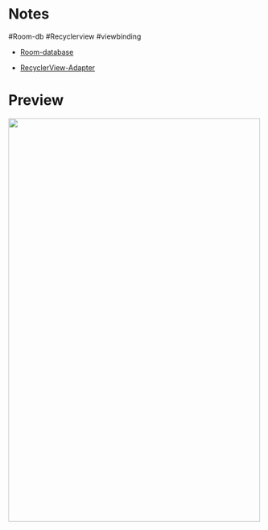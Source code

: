 # Notes

#Room-db
#Recyclerview
#viewbinding


<ul>

<li>

  <a href="https://developer.android.com/training/data-storage/room">Room-database</a>
 
</li>
<li>

  <a href="https://developer.android.com/guide/topics/ui/layout/recyclerview">RecyclerView-Adapter</a>
 
</li>

</ul>


# Preview


<img src="https://user-images.githubusercontent.com/73629345/178135915-64d93df5-2db1-4a4d-b32f-545dea06af99.png" width="500" height="800"/>
